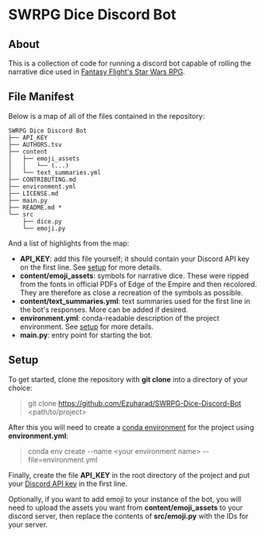 # SWRPG Dice Discord Bot
## About
This is a collection of code for running a discord bot capable of rolling the narrative dice used in [Fantasy Flight's Star Wars RPG](https://www.fantasyflightgames.com/en/starwarsrpg/).
## File Manifest
Below is a map of all of the files contained in the repository:
```
SWRPG Dice Discord Bot
├── API_KEY
├── AUTHORS.tsv
├── content
│   ├── emoji_assets
│   │   └── (...)
│   └── text_summaries.yml
├── CONTRIBUTING.md
├── environment.yml
├── LICENSE.md
├── main.py
├── README.md *
└── src
    ├── dice.py
    └── emoji.py
```
And a list of highlights from the map:
- **API_KEY**: add this file yourself; it should contain your Discord API key on the first line. See [setup](#setup) for more details.
- **content/emoji_assets**: symbols for narrative dice. These were ripped from the fonts in official PDFs of Edge of the Empire and then recolored. They are therefore as close a recreation of the symbols as possible.
- **content/text_summaries.yml**: text summaries used for the first line in the bot's responses. More can be added if desired.
- **environment.yml**: conda-readable description of the project environment. See [setup](#setup) for more details.
- **main.py**: entry point for starting the bot.

## Setup
To get started, clone the repository with **git clone** into a directory of your choice:
> git clone https://github.com/Ezuharad/SWRPG-Dice-Discord-Bot \<path/to/project>

After this you will need to create a [conda environment](https://docs.conda.io/en/latest/) for the project using **environment.yml**:
> conda env create --name \<your environment name> --file=environment.yml

Finally, create the file **API_KEY** in the root directory of the project and put your [Discord API key](https://discord.com/developers/docs/reference) in the first line.

Optionally, if you want to add emoji to your instance of the bot, you will need to upload the assets you want from **content/emoji_assets** to your discord server, then replace the contents of **src/emoji.py** with the IDs for your server.
